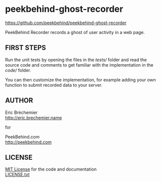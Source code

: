 peekbehind-ghost-recorder
=========================
https://github.com/peekbehind/peekbehind-ghost-recorder

PeekBehind Recorder records a ghost of user activity in a web page.

FIRST STEPS
-----------

Run the unit tests by opening the files in the *tests/* folder
and read the source code and comments to get familiar with the
implementation in the *code/* folder.

You can then customize the implementation, for example adding
your own function to submit recorded data to your server.

AUTHOR
------

  Eric Bréchemier  
  http://eric.brechemier.name

  for

  PeekBehind.com  
  http://peekbehind.com

LICENSE
-------

  [MIT License][MIT] for the code and documentation  
  [LICENSE.txt](LICENSE.txt)

  [MIT]: http://en.wikipedia.org/wiki/MIT_License "MIT License on Wikipedia"

